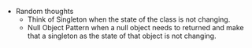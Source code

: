 * Random thoughts
    * Think of Singleton when the state of the class is not changing.
    * Null Object Pattern when a null object needs to returned and make that a singleton as the state of that object is not changing.